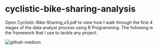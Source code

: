 # cyclistic-bike-sharing-analysis

Open Cyclistic-Bike-Sharing_v3.pdf to view how I walk through the first 4 stages of the data analyst process using R Programming. 
The following is the framework that I use to tackle any project. 

![github-medium](https://github.com/dnich02f/all-things-data/blob/8303239ddbadd0d85154c3a9b2c1fa8d3f119298/6%20Stages%20of%20the%20Data%20Analysis%20Process.png)
